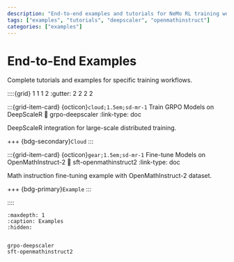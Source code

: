 ```yaml
---
description: "End-to-end examples and tutorials for NeMo RL training workflows."
tags: ["examples", "tutorials", "deepscaler", "openmathinstruct"]
categories: ["examples"]
---
```


# End-to-End Examples

Complete tutorials and examples for specific training workflows.

::::{grid} 1 1 1 2
:gutter: 2 2 2 2

:::{grid-item-card} {octicon}`cloud;1.5em;sd-mr-1` Train GRPO Models on DeepScaleR
:link: grpo-deepscaler
:link-type: doc

DeepScaleR integration for large-scale distributed training.

+++
{bdg-secondary}`Cloud`
:::

:::{grid-item-card} {octicon}`gear;1.5em;sd-mr-1` Fine-tune Models on OpenMathInstruct-2
:link: sft-openmathinstruct2
:link-type: doc

Math instruction fine-tuning example with OpenMathInstruct-2 dataset.

+++
{bdg-primary}`Example`
:::

::::

```{toctree}
:maxdepth: 1
:caption: Examples
:hidden:


grpo-deepscaler
sft-openmathinstruct2
``` 